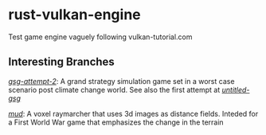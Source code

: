 # rust-vulkan-engine
Test game engine vaguely following vulkan-tutorial.com

## Interesting Branches
[_gsg-attempt-2_](https://github.com/onein50million/rust-vulkan-engine/tree/gsg-attempt-2): A grand strategy simulation game set in a worst case scenario post climate change world. See also the first attempt at [_untitled-gsg_](https://github.com/onein50million/rust-vulkan-engine/tree/untitled-gsg)

[_mud_](https://github.com/onein50million/rust-vulkan-engine/tree/mud): A voxel raymarcher that uses 3d images as distance fields. Inteded for a First World War game that emphasizes the change in the terrain
